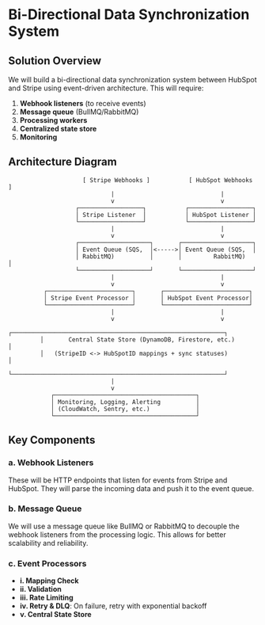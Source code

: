 # Bi-Directional Data Synchronization System

## Solution Overview

We will build a bi-directional data synchronization system between HubSpot and Stripe using event-driven architecture. This will require:

1. **Webhook listeners** (to receive events)
2. **Message queue** (BullMQ/RabbitMQ)
3. **Processing workers**
4. **Centralized state store**
5. **Monitoring**

## Architecture Diagram

```
                     [ Stripe Webhooks ]           [ HubSpot Webhooks ]
                             |                              |
                             v                              v
                   ┌──────────────────┐           ┌──────────────────┐
                   │ Stripe Listener  │           │ HubSpot Listener │
                   └──────────────────┘           └──────────────────┘
                             |                              |
                             v                              v
                   ┌────────────────────┐       ┌────────────────────┐
                   │ Event Queue (SQS,  │<----->│ Event Queue (SQS,  │
                   │ RabbitMQ)          │       │         RabbitMQ)   │
                   └────────────────────┘       └────────────────────┘
                             |                              |
                             v                              v
          ┌────────────────────────┐       ┌────────────────────────┐
          │ Stripe Event Processor │       │ HubSpot Event Processor│
          └────────────────────────┘       └────────────────────────┘
                             |                              |
                             v                              v
         ┌────────────────────────────────────────────────────────────┐
         │       Central State Store (DynamoDB, Firestore, etc.)      │
         │   (StripeID <-> HubSpotID mappings + sync statuses)        │
         └────────────────────────────────────────────────────────────┘
                             |
                             v
            ┌────────────────────────────────────────┐
            │ Monitoring, Logging, Alerting          │
            │ (CloudWatch, Sentry, etc.)             │
            └────────────────────────────────────────┘
```

## Key Components

### a. Webhook Listeners

These will be HTTP endpoints that listen for events from Stripe and HubSpot. They will parse the incoming data and push it to the event queue.

### b. Message Queue

We will use a message queue like BullMQ or RabbitMQ to decouple the webhook listeners from the processing logic. This allows for better scalability and reliability.

### c. Event Processors

-   **i. Mapping Check**
-   **ii. Validation**
-   **iii. Rate Limiting**
-   **iv. Retry & DLQ**: On failure, retry with exponential backoff
-   **v. Central State Store**
